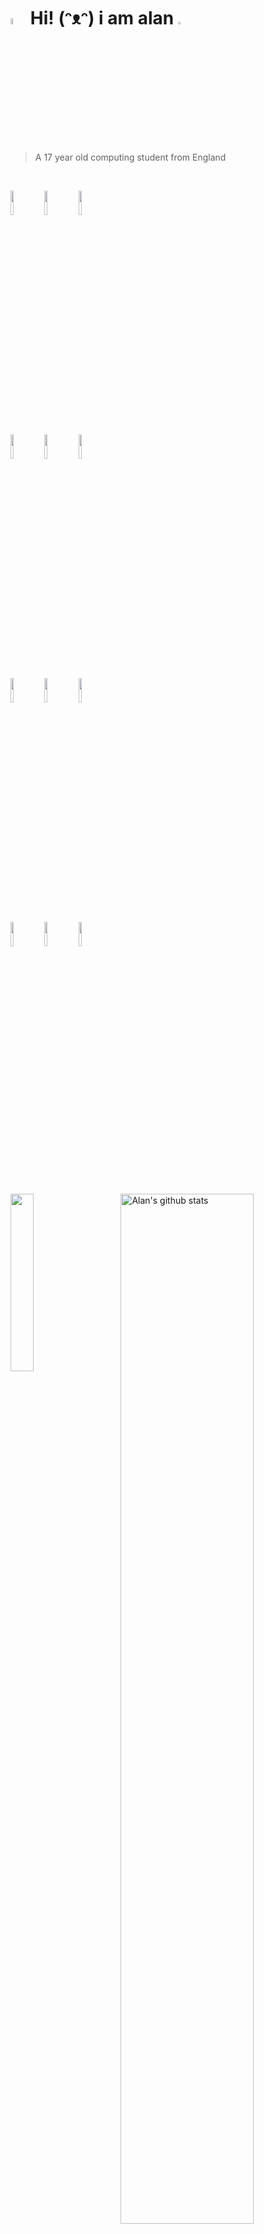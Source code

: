 # <img width="5%" src="https://cdn3.emoji.gg/emojis/1478-mc-bee.gif"/> Hi! (ᵔᴥᵔ) i am alan <img width="3%" src="https://cdn3.emoji.gg/emojis/1478-mc-bee.gif"/>
> A 17 year old computing student from England

<br>

<p>
  <code><img width="10%" src="https://www.vectorlogo.zone/logos/rust-lang/rust-lang-ar21.svg"></code>
  <code><img width="10%" src="https://www.vectorlogo.zone/logos/python/python-ar21.svg"></code>
  <code><img width="10%" src="https://www.vectorlogo.zone/logos/golang/golang-ar21.svg"></code>
  <br />
  <code><img width="10%" src="https://www.vectorlogo.zone/logos/nim-lang/nim-lang-ar21.svg"></code>
  <code><img width="10%" src="https://www.vectorlogo.zone/logos/json/json-ar21.svg"></code>
  <code><img width="10%" src="https://www.vectorlogo.zone/logos/pocoo_flask/pocoo_flask-ar21.svg"></code>
  <br />
  <code><img width="10%" src="https://www.vectorlogo.zone/logos/sqlite/sqlite-ar21.svg"></code>
  <code><img width="10%" src="https://www.vectorlogo.zone/logos/redis/redis-ar21.svg"></code>
  <code><img width="10%" src="https://www.vectorlogo.zone/logos/mariadb/mariadb-ar21.svg"></code>
  <br />
  <code><img width="10%" src="https://www.vectorlogo.zone/logos/vim/vim-ar21.svg"></code>
  <code><img width="10%" src="https://www.vectorlogo.zone/logos/linux/linux-ar21.svg"></code>
  <code><img width="10%" src="https://www.vectorlogo.zone/logos/git-scm/git-scm-ar21.svg"></code>

</p>
<br>
<p>
<img width="27%" src="https://github-readme-stats.vercel.app/api/top-langs/?username=alannxq&theme=discord_old_blurple&langs_count=5&hide_border=true"/>
<img width="65%" align="right" alt="Alan's github stats" src="https://github-readme-stats.vercel.app/api?username=alannxq&theme=discord_old_blurple&show_icons=true&hide_border=true" />
</p>
